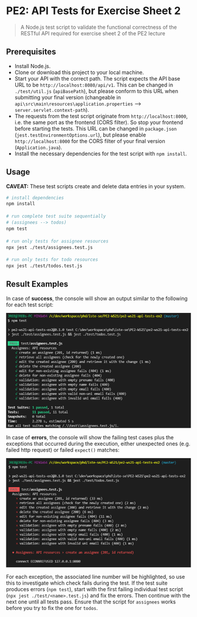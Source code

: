 # PE2: API Tests for Exercise Sheet 2

> A Node.js test script to validate the functional correctness of the RESTful API required for exercise sheet 2 of the PE2 lecture

## Prerequisites

- Install Node.js.
- Clone or download this project to your local machine.
- Start your API with the correct path. The script expects the API base URL to be `http://localhost:8080/api/v1`. This can be changed in `./test/util.js` (`apiBasePath`), but please conform to this URL when submitting your final version (changeable in `api\src\main\resources\application.properties` --> `server.servlet.context-path`).
- The requests from the test script originate from `http://localhost:8000`, i.e. the same port as the frontend (CORS filter). So stop your frontend before starting the tests. This URL can be changed in `package.json` (`jest.testEnvironmentOptions.url`), but please enable `http://localhost:8000` for the CORS filter of your final version (`Application.java`).
- Install the necessary dependencies for the test script with `npm install`.

## Usage

**CAVEAT:** These test scripts create and delete data entries in your system.

```bash
# install dependencies
npm install

# run complete test suite sequentially
# (assignees --> todos)
npm test

# run only tests for assignee resources
npx jest ./test/assignees.test.js

# run only tests for todo resources
npx jest ./test/todos.test.js
```

## Result Examples

In case of **success**, the console will show an output similar to the following for each test script:

![success screenshot](./img/success-screenshot.png)

In case of **errors**, the console will show the failing test cases plus the exceptions that occurred during the execution, either unexpected ones (e.g. failed http request) or failed `expect()` matches:

![failure screenshot](./img/failure-screenshot.png)

For each exception, the associated line number will be highlighted, so use this to investigate which check fails during the test.
If the test suite produces errors (`npm test`), start with the first failing individual test script (`npx jest ./test/<name>.test.js`) and fix the errors.
Then continue with the next one until all tests pass.
Ensure that the script for `assignees` works before you try to fix the one for `todos`.
